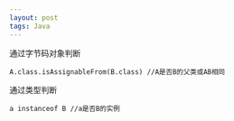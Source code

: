 ```yaml
---
layout: post
tags: Java
---
```


通过字节码对象判断
```
A.class.isAssignableFrom(B.class) //A是否B的父类或AB相同
```

通过类型判断
```
a instanceof B //a是否B的实例
```
